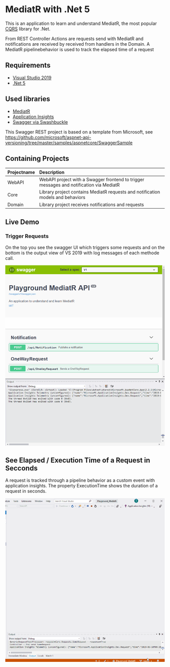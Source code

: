 # MediatR with .Net 5

This is an application to learn and understand MediatR, the most popular [CQRS](https://martinfowler.com/bliki/CQRS.html) library for .Net.

From REST Controller Actions are requests send with MediatR and notifications are received by received from handlers in the Domain.
A MediatR pipelinebehavior is used to track the elapsed time of a request

## Requirements
* [Visual Studio 2019](https://visualstudio.microsoft.com/downloads/)
* [.Net 5](https://dotnet.microsoft.com/download)

## Used libraries
* [MediatR](https://github.com/jbogard/MediatR) 
* [Application Insights](https://docs.microsoft.com/en-us/azure/azure-monitor/app/api-custom-events-metrics)
* [Swagger via Swashbuckle](https://github.com/domaindrivendev/Swashbuckle) 

This Swagger REST project is based on a template from Microsoft, see https://github.com/microsoft/aspnet-api-versioning/tree/master/samples/aspnetcore/SwaggerSample

## Containing Projects
| Projectname     | Description    |
|:--------------- |:------ |
| WebAPI          | WebAPI project with a Swagger frontend to trigger messages and notification via MediatR |
| Core            | Library project contains MediatR requests and notification models and behaviors   |
| Domain          | Library project receives notifications and requests  |


## Live Demo

### Trigger Requests

On the top you see the swagger UI which triggers some requests and on the bottom is the output view of VS 2019 with log messages of each methode call.

![Swagger UI](./screenshots/Swagger_MediatR.gif)

## See Elapsed / Execution Time of a Request in Secconds

A request is tracked through a pipeline behavior as a custom event with application insights. The property ExecutionTime shows the duration of a request in seconds.

![Application Insights](./screenshots/AppInsights_MediatR.gif)


